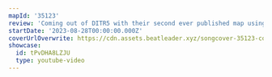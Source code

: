 ```yaml
---
mapId: '35123'
review: 'Coming out of DITR5 with their second ever published map using tech patterns like this is incredible! The very high mapping quality throughout, great use of walls which keeps you in a constant sway, and lower diffs which nicely introduce the flavour of the ex plus make this map shine!'
startDate: '2023-08-28T00:00:00.000Z'
coverUrlOverwrite: https://cdn.assets.beatleader.xyz/songcover-35123-cover.jpg
showcase:
  id: tPvDHA8LZJU
  type: youtube-video
---
```

